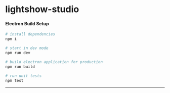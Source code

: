 # lightshow-studio

#### Electron Build Setup

``` bash
# install dependencies
npm i

# start in dev mode
npm run dev

# build electron application for production
npm run build

# run unit tests
npm test
```

---

